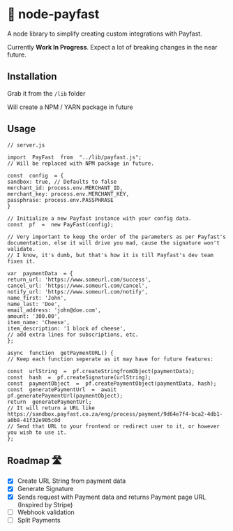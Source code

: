 
# 💸 node-payfast

A node library to simplify creating custom integrations with Payfast.

Currently **Work In Progress**. 
Expect a lot of breaking changes in the near future.

  
## Installation

Grab it from the ```/lib``` folder

Will create a NPM / YARN package in future


##  Usage

```
// server.js

import  PayFast  from  "../lib/payfast.js"; 
// Will be replaced with NPM package in future.

const  config  = {
sandbox: true, // Defaults to false
merchant_id: process.env.MERCHANT_ID,
merchant_key: process.env.MERCHANT_KEY,
passphrase: process.env.PASSPHRASE
}

// Initialize a new Payfast instance with your config data.
const  pf  =  new PayFast(config);

// Very important to keep the order of the parameters as per Payfast's documentation, else it will drive you mad, cause the signature won't validate.
// I know, it's dumb, but that's how it is till Payfast's dev team fixes it.

var  paymentData  = {
return_url: 'https://www.someurl.com/success',
cancel_url: 'https://www.someurl.com/cancel',
notify_url: 'https://www.someurl.com/notify',
name_first: 'John',
name_last: 'Doe',
email_address: 'john@doe.com',
amount: '300.00',
item_name: 'Cheese',
item_description: '1 block of cheese',
// add extra lines for subscriptions, etc.
};

async  function  getPaymentURL() {
// Keep each function seperate as it may have for future features:

const  urlString  =  pf.createStringfromObject(paymentData);
const  hash  =  pf.createSignature(urlString);
const  paymentObject  =  pf.createPaymentObject(paymentData, hash);
const  generatePaymentUrl  =  await  pf.generatePaymentUrl(paymentObject);
return  generatePaymentUrl;
// It will return a URL like https://sandbox.payfast.co.za/eng/process/payment/9d64e7f4-bca2-4db1-a0b8-41f32e905c0d
// Send that URL to your frontend or redirect user to it, or however you wish to use it.
};

```

## Roadmap 🛣

 - [x] Create URL String from payment data
 - [x] Generate Signature
 - [x] Sends request with Payment data and returns Payment page URL (Inspired by Stripe)
 - [ ]  Webhook validation 
 - [ ]  Split Payments
